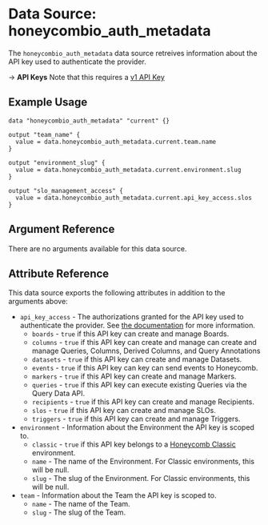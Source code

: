 # Data Source: honeycombio_auth_metadata

The `honeycombio_auth_metadata` data source retreives information about the API key used to authenticate the provider.

-> **API Keys** Note that this requires a [v1 API Key](https://registry.terraform.io/providers/honeycombio/honeycombio/latest/docs#v1-apis)

## Example Usage

```hcl
data "honeycombio_auth_metadata" "current" {}

output "team_name" {
  value = data.honeycombio_auth_metadata.current.team.name
}

output "environment_slug" {
  value = data.honeycombio_auth_metadata.current.environment.slug
} 

output "slo_management_access" {
  value = data.honeycombio_auth_metadata.current.api_key_access.slos
}
```

## Argument Reference

There are no arguments available for this data source.

## Attribute Reference

This data source exports the following attributes in addition to the arguments above:

* `api_key_access` - The authorizations granted for the API key used to authenticate the provider.
  See [the documentation](https://docs.honeycomb.io/working-with-your-data/settings/api-keys/) for more information.
  * `boards` - `true` if this API key can create and manage Boards.
  * `columns` - `true` if this API key can create and manage can create and manage Queries, Columns, Derived Columns, and Query Annotations
  * `datasets` - `true` if this API key can create and manage Datasets.
  * `events` - `true` if this API key can key can send events to Honeycomb.
  * `markers` - `true` if this API key can create and manage Markers.
  * `queries` - `true` if this API key can execute existing Queries via the Query Data API.
  * `recipients` - `true` if this API key can create and manage Recipients.
  * `slos` - `true` if this API key can create and manage SLOs.
  * `triggers` - `true` if this API key can create and manage Triggers.
* `environment` - Information about the Environment the API key is scoped to.
  * `classic` - `true` if this API key belongs to a [Honeycomb Classic](https://docs.honeycomb.io/honeycomb-classic/) environment.
  * `name` - The name of the Environment. For Classic environments, this will be null.
  * `slug` - The slug of the Environment. For Classic environments, this will be null.
* `team` - Information about the Team the API key is scoped to.
  * `name` - The name of the Team.
  * `slug` - The slug of the Team.
